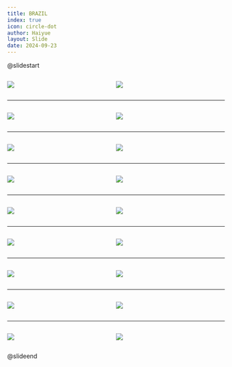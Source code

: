 ```yaml
---
title: BRAZIL
index: true
icon: circle-dot
author: Haiyue
layout: Slide
date: 2024-09-23
---
```

 
@slidestart

<div style="display:flex">
<div style="flex:1">

![](https://raw.githubusercontent.com/yclord/reading/refs/heads/master/english/Level-T/BRAZIL/001.webp)
</div>
<div style="flex:1">

![](https://raw.githubusercontent.com/yclord/reading/refs/heads/master/english/Level-T/BRAZIL/002.webp)
</div>
</div>

---

<div style="display:flex">
<div style="flex:1">

![](https://raw.githubusercontent.com/yclord/reading/refs/heads/master/english/Level-T/BRAZIL/003.webp)
</div>
<div style="flex:1">

![](https://raw.githubusercontent.com/yclord/reading/refs/heads/master/english/Level-T/BRAZIL/004.webp)
</div>
</div>

---

<div style="display:flex">
<div style="flex:1">

![](https://raw.githubusercontent.com/yclord/reading/refs/heads/master/english/Level-T/BRAZIL/005.webp)
</div>
<div style="flex:1">

![](https://raw.githubusercontent.com/yclord/reading/refs/heads/master/english/Level-T/BRAZIL/006.webp)
</div>
</div>

---

<div style="display:flex">
<div style="flex:1">

![](https://raw.githubusercontent.com/yclord/reading/refs/heads/master/english/Level-T/BRAZIL/007.webp)
</div>
<div style="flex:1">

![](https://raw.githubusercontent.com/yclord/reading/refs/heads/master/english/Level-T/BRAZIL/008.webp)
</div>
</div>

---

<div style="display:flex">
<div style="flex:1">

![](https://raw.githubusercontent.com/yclord/reading/refs/heads/master/english/Level-T/BRAZIL/009.webp)
</div>
<div style="flex:1">

![](https://raw.githubusercontent.com/yclord/reading/refs/heads/master/english/Level-T/BRAZIL/010.webp)
</div>
</div>

---

<div style="display:flex">
<div style="flex:1">

![](https://raw.githubusercontent.com/yclord/reading/refs/heads/master/english/Level-T/BRAZIL/011.webp)
</div>
<div style="flex:1">

![](https://raw.githubusercontent.com/yclord/reading/refs/heads/master/english/Level-T/BRAZIL/012.webp)
</div>
</div>

---

<div style="display:flex">
<div style="flex:1">

![](https://raw.githubusercontent.com/yclord/reading/refs/heads/master/english/Level-T/BRAZIL/013.webp)
</div>
<div style="flex:1">

![](https://raw.githubusercontent.com/yclord/reading/refs/heads/master/english/Level-T/BRAZIL/014.webp)
</div>
</div>

---

<div style="display:flex">
<div style="flex:1">

![](https://raw.githubusercontent.com/yclord/reading/refs/heads/master/english/Level-T/BRAZIL/015.webp)
</div>
<div style="flex:1">

![](https://raw.githubusercontent.com/yclord/reading/refs/heads/master/english/Level-T/BRAZIL/016.webp)
</div>
</div>

---

<div style="display:flex">
<div style="flex:1">

![](https://raw.githubusercontent.com/yclord/reading/refs/heads/master/english/Level-T/BRAZIL/017.webp)
</div>
<div style="flex:1">

![](https://raw.githubusercontent.com/yclord/reading/refs/heads/master/english/Level-T/BRAZIL/018.webp)
</div>
</div>

@slideend